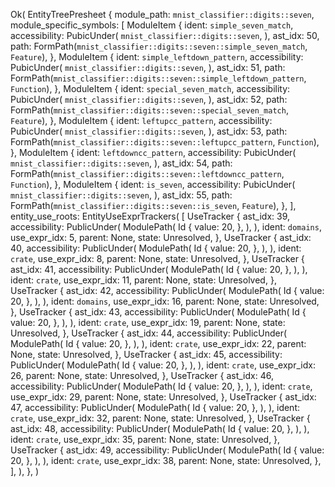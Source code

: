 Ok(
    EntityTreePresheet {
        module_path: `mnist_classifier::digits::seven`,
        module_specific_symbols: [
            ModuleItem {
                ident: `simple_seven_match`,
                accessibility: PubicUnder(
                    `mnist_classifier::digits::seven`,
                ),
                ast_idx: 50,
                path: FormPath(`mnist_classifier::digits::seven::simple_seven_match`, `Feature`),
            },
            ModuleItem {
                ident: `simple_leftdown_pattern`,
                accessibility: PubicUnder(
                    `mnist_classifier::digits::seven`,
                ),
                ast_idx: 51,
                path: FormPath(`mnist_classifier::digits::seven::simple_leftdown_pattern`, `Function`),
            },
            ModuleItem {
                ident: `special_seven_match`,
                accessibility: PubicUnder(
                    `mnist_classifier::digits::seven`,
                ),
                ast_idx: 52,
                path: FormPath(`mnist_classifier::digits::seven::special_seven_match`, `Feature`),
            },
            ModuleItem {
                ident: `leftupcc_pattern`,
                accessibility: PubicUnder(
                    `mnist_classifier::digits::seven`,
                ),
                ast_idx: 53,
                path: FormPath(`mnist_classifier::digits::seven::leftupcc_pattern`, `Function`),
            },
            ModuleItem {
                ident: `leftdowncc_pattern`,
                accessibility: PubicUnder(
                    `mnist_classifier::digits::seven`,
                ),
                ast_idx: 54,
                path: FormPath(`mnist_classifier::digits::seven::leftdowncc_pattern`, `Function`),
            },
            ModuleItem {
                ident: `is_seven`,
                accessibility: PubicUnder(
                    `mnist_classifier::digits::seven`,
                ),
                ast_idx: 55,
                path: FormPath(`mnist_classifier::digits::seven::is_seven`, `Feature`),
            },
        ],
        entity_use_roots: EntityUseExprTrackers(
            [
                UseTracker {
                    ast_idx: 39,
                    accessibility: PublicUnder(
                        ModulePath(
                            Id {
                                value: 20,
                            },
                        ),
                    ),
                    ident: `domains`,
                    use_expr_idx: 5,
                    parent: None,
                    state: Unresolved,
                },
                UseTracker {
                    ast_idx: 40,
                    accessibility: PublicUnder(
                        ModulePath(
                            Id {
                                value: 20,
                            },
                        ),
                    ),
                    ident: `crate`,
                    use_expr_idx: 8,
                    parent: None,
                    state: Unresolved,
                },
                UseTracker {
                    ast_idx: 41,
                    accessibility: PublicUnder(
                        ModulePath(
                            Id {
                                value: 20,
                            },
                        ),
                    ),
                    ident: `crate`,
                    use_expr_idx: 11,
                    parent: None,
                    state: Unresolved,
                },
                UseTracker {
                    ast_idx: 42,
                    accessibility: PublicUnder(
                        ModulePath(
                            Id {
                                value: 20,
                            },
                        ),
                    ),
                    ident: `domains`,
                    use_expr_idx: 16,
                    parent: None,
                    state: Unresolved,
                },
                UseTracker {
                    ast_idx: 43,
                    accessibility: PublicUnder(
                        ModulePath(
                            Id {
                                value: 20,
                            },
                        ),
                    ),
                    ident: `crate`,
                    use_expr_idx: 19,
                    parent: None,
                    state: Unresolved,
                },
                UseTracker {
                    ast_idx: 44,
                    accessibility: PublicUnder(
                        ModulePath(
                            Id {
                                value: 20,
                            },
                        ),
                    ),
                    ident: `crate`,
                    use_expr_idx: 22,
                    parent: None,
                    state: Unresolved,
                },
                UseTracker {
                    ast_idx: 45,
                    accessibility: PublicUnder(
                        ModulePath(
                            Id {
                                value: 20,
                            },
                        ),
                    ),
                    ident: `crate`,
                    use_expr_idx: 26,
                    parent: None,
                    state: Unresolved,
                },
                UseTracker {
                    ast_idx: 46,
                    accessibility: PublicUnder(
                        ModulePath(
                            Id {
                                value: 20,
                            },
                        ),
                    ),
                    ident: `crate`,
                    use_expr_idx: 29,
                    parent: None,
                    state: Unresolved,
                },
                UseTracker {
                    ast_idx: 47,
                    accessibility: PublicUnder(
                        ModulePath(
                            Id {
                                value: 20,
                            },
                        ),
                    ),
                    ident: `crate`,
                    use_expr_idx: 32,
                    parent: None,
                    state: Unresolved,
                },
                UseTracker {
                    ast_idx: 48,
                    accessibility: PublicUnder(
                        ModulePath(
                            Id {
                                value: 20,
                            },
                        ),
                    ),
                    ident: `crate`,
                    use_expr_idx: 35,
                    parent: None,
                    state: Unresolved,
                },
                UseTracker {
                    ast_idx: 49,
                    accessibility: PublicUnder(
                        ModulePath(
                            Id {
                                value: 20,
                            },
                        ),
                    ),
                    ident: `crate`,
                    use_expr_idx: 38,
                    parent: None,
                    state: Unresolved,
                },
            ],
        ),
    },
)
